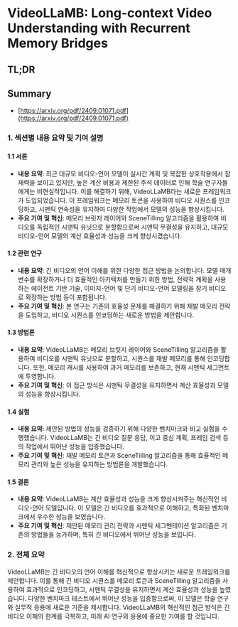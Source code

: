 # VideoLLaMB: Long-context Video Understanding with Recurrent Memory Bridges
## TL;DR
## Summary
- [https://arxiv.org/pdf/2409.01071.pdf](https://arxiv.org/pdf/2409.01071.pdf)

### 1. 섹션별 내용 요약 및 기여 설명

#### 1.1 서론

- **내용 요약**: 최근 대규모 비디오-언어 모델이 실시간 계획 및 복잡한 상호작용에서 잠재력을 보이고 있지만, 높은 계산 비용과 제한된 주석 데이터로 인해 학술 연구자들에게는 비현실적입니다. 이를 해결하기 위해, VideoLLaMB라는 새로운 프레임워크가 도입되었습니다. 이 프레임워크는 메모리 토큰을 사용하여 비디오 시퀀스를 인코딩하고, 시맨틱 연속성을 유지하여 다양한 작업에서 모델의 성능을 향상시킵니다.
- **주요 기여 및 혁신**: 메모리 브릿지 레이어와 SceneTilling 알고리즘을 활용하여 비디오를 독립적인 시맨틱 유닛으로 분할함으로써 시맨틱 무결성을 유지하고, 대규모 비디오-언어 모델의 계산 효율성과 성능을 크게 향상시켰습니다.

#### 1.2 관련 연구

- **내용 요약**: 긴 비디오의 언어 이해를 위한 다양한 접근 방법을 논의합니다. 모델 매개변수를 확장하거나 더 효율적인 아키텍처를 만들기 위한 방법, 전략적 계획을 사용하는 에이전트 기반 기술, 이미지-언어 및 단기 비디오-언어 모델링을 장기 비디오로 확장하는 방법 등이 포함됩니다.
- **주요 기여 및 혁신**: 본 연구는 기존의 효율성 문제를 해결하기 위해 재발 메모리 전략을 도입하고, 비디오 시퀀스를 인코딩하는 새로운 방법을 제안합니다.

#### 1.3 방법론

- **내용 요약**: VideoLLaMB는 메모리 브릿지 레이어와 SceneTilling 알고리즘을 활용하여 비디오를 시맨틱 유닛으로 분할하고, 시퀀스를 재발 메모리를 통해 인코딩합니다. 또한, 메모리 캐시를 사용하여 과거 메모리를 보존하고, 현재 시맨틱 세그먼트에 투영합니다.
- **주요 기여 및 혁신**: 이 접근 방식은 시맨틱 무결성을 유지하면서 계산 효율성과 모델의 성능을 향상시킵니다.

#### 1.4 실험

- **내용 요약**: 제안된 방법의 성능을 검증하기 위해 다양한 벤치마크와 비교 실험을 수행했습니다. VideoLLaMB는 긴 비디오 질문 응답, 이고 중심 계획, 프레임 검색 등의 작업에서 뛰어난 성능을 입증했습니다.
- **주요 기여 및 혁신**: 재발 메모리 토큰과 SceneTilling 알고리즘을 통해 효율적인 메모리 관리와 높은 성능을 유지하는 방법론을 개발했습니다.

#### 1.5 결론

- **내용 요약**: VideoLLaMB는 계산 효율성과 성능을 크게 향상시켜주는 혁신적인 비디오-언어 모델입니다. 이 모델은 긴 비디오를 효과적으로 이해하고, 특화된 벤치마크에서 우수한 성능을 보였습니다.
- **주요 기여 및 혁신**: 제안된 메모리 관리 전략과 시맨틱 세그멘테이션 알고리즘은 기존의 방법들을 능가하며, 특히 긴 비디오에서 뛰어난 성능을 보입니다.

### 2. 전체 요약

VideoLLaMB는 긴 비디오의 언어 이해를 혁신적으로 향상시키는 새로운 프레임워크를 제안합니다. 이를 통해 긴 비디오 시퀀스를 메모리 토큰과 SceneTilling 알고리즘을 사용하여 효과적으로 인코딩하고, 시맨틱 무결성을 유지하면서 계산 효율성과 성능을 높였습니다. 다양한 벤치마크 테스트에서 뛰어난 성능을 입증함으로써, 이 모델은 학술 연구와 실무적 응용에 새로운 기준을 제시합니다. VideoLLaMB의 혁신적인 접근 방식은 긴 비디오 이해의 한계를 극복하고, 미래 AI 연구와 응용에 중요한 기여를 할 것입니다.